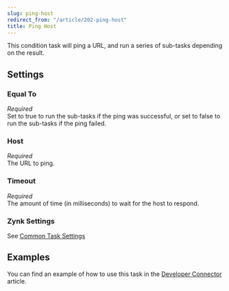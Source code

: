```yaml
---
slug: ping-host
redirect_from: "/article/202-ping-host"
title: Ping Host
---
```

This condition task will ping a URL, and run a series of sub-tasks depending on the result.

## Settings
### Equal To
_Required_  
Set to true to run the sub-tasks if the ping was successful, or set to false to run the sub-tasks if the ping failed.

### Host
_Required_  
The URL to ping.

### Timeout
_Required_  
The amount of time (in milliseconds) to wait for the host to respond.

### Zynk Settings
See [Common Task Settings](common-task-settings)

## Examples
You can find an example of how to use this task in the [Developer Connector](developer-connector) article.